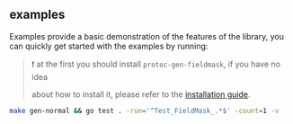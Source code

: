 ## examples

Examples provide a basic demonstration of the features of the library, you can
quickly get started with the examples by running:

> ❗️ at the first you should install `protoc-gen-fieldmask`, if you have no idea
> 
> about how to install it, please refer to the [installation guide](../README.md#installation).

```sh
make gen-normal && go test . -run='^Test_FieldMask_.*$' -count=1 -v 
```


